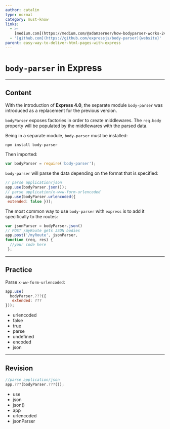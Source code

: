 ```yaml
---
author: catalin
type: normal
category: must-know
links:
  - >-
    [medium.com](https://medium.com/@adamzerner/how-bodyparser-works-247897a93b90#.34biejvm1){website}
  - '[github.com](https://github.com/expressjs/body-parser){website}'
parent: easy-way-to-deliver-html-pages-with-express
---
```


# `body-parser` in **Express**


---

## Content

With the introduction of **Express 4.0**, the separate module `body-parser` was introduced as a replacement for the previous version.

`bodyParser` exposes factories in order to create middlewares. The `req.body` property will be populated by the middlewares with the parsed data.

Being in a separate module, `body-parser` must be installed:

```bash
npm install body-parser
```

Then imported:

```javascript
var bodyParser = require('body-parser');
```

`body-parser` will parse the data depending on the format that is specified:

```javascript
// parse application/json
app.use(bodyParser.json());
// parse application/x-www-form-urlencoded
app.use(bodyParser.urlencoded({
 extended: false }));

```

The most common way to use `body-parser` with `express` is to add it specifically to the routes:

```javascript
var jsonParser = bodyParser.json()
// POST /myRoute gets JSON bodies
app.post('/myRoute', jsonParser,
function (req, res) {
  //your code here
 };

```


---

## Practice

Parse `x-ww-form-urlencoded`:

```javascript
app.use(
  bodyParser.???({
   extended: ???
}));
```

* urlencoded
* false
* true
* parse
* undefined
* encoded
* json


---

## Revision

```javascript
//parse application/json
app.???(bodyParser.???());
```

* use
* json
* json()
* app
* urlencoded
* jsonParser
 
